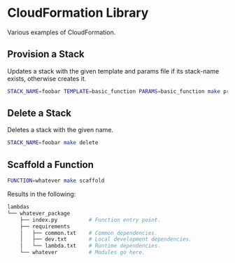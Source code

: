 # CloudFormation Library

Various examples of CloudFormation.


## Provision a Stack

Updates a stack with the given template and params file if its stack-name exists, otherwise creates it.

```bash
STACK_NAME=foobar TEMPLATE=basic_function PARAMS=basic_function make provision
```

## Delete a Stack

Deletes a stack with the given name.

```bash
STACK_NAME=foobar make delete
```

## Scaffold a Function

```bash
FUNCTION=whatever make scaffold
```

Results in the following:

```bash
lambdas
└── whatever_package
    ├── index.py          # Function entry point.
    ├── requirements
    │   ├── common.txt    # Common dependencies.
    │   ├── dev.txt       # Local development dependencies.
    │   └── lambda.txt    # Runtime dependencies.
    └── whatever          # Modules go here.
```

